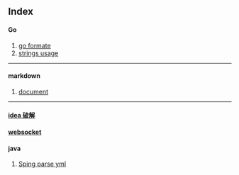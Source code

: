 ## Index

#### Go

1. [go formate](/go/doc/formate.md)
2. [strings usage](https://blog.csdn.net/chenbaoke/article/details/40318423)
---
#### markdown
1. [document](https://www.appinn.com/markdown/index.html)
---
#### [idea 破解](/ideapojie)


#### [websocket](https://blog.csdn.net/xuduorui/article/details/76464576)


#### java 
1. [Sping parse yml](/java/config.md)